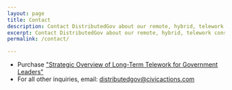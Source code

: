 ```yaml
---
layout: page
title: Contact
description: Contact DistributedGov about our remote, hybrid, telework consulting, training and policy services. Let us know how we can help.
excerpt: Contact DistributedGov about our remote, hybrid, telework consulting, training and policy services. Let us know how we can help.
permalink: /contact/

---
```

* Purchase ["Strategic Overview of Long-Term Telework for Government Leaders"](https://checkout.square.site/buy/L7WVLMGSSSYBNDVYH5IDMX5X)
* For all other inquiries, email: <distributedgov@civicactions.com>

